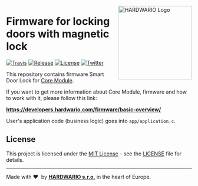 <a href="https://www.hardwario.com/"><img src="https://www.hardwario.com/ci/assets/hw-logo.svg" width="200" alt="HARDWARIO Logo" align="right"></a>

# Firmware for locking doors with magnetic lock

[![Travis](https://img.shields.io/travis/bigclownprojects/bcf-radio-netio-lcd-monitor/master.svg)](https://travis-ci.org/bigclownprojects/bcf-radio-netio-lcd-monitor)
[![Release](https://img.shields.io/github/release/bigclownprojects/bcf-radio-netio-lcd-monitor.svg)](https://github.com/bigclownprojects/bcf-radio-netio-lcd-monitor/releases)
[![License](https://img.shields.io/github/license/bigclownprojects/bcf-radio-netio-lcd-monitor.svg)](https://github.com/bigclownprojects/bcf-radio-netio-lcd-monitor/blob/master/LICENSE)
[![Twitter](https://img.shields.io/twitter/follow/hardwario_en.svg?style=social&label=Follow)](https://twitter.com/hardwario_en)

This repository contains firmware Smart Door Lock for [Core Module](https://shop.bigclown.com/core-module).

If you want to get more information about Core Module, firmware and how to work with it, please follow this link:

**https://developers.hardwario.com/firmware/basic-overview/**

User's application code (business logic) goes into `app/application.c`.

## License

This project is licensed under the [MIT License](https://opensource.org/licenses/MIT/) - see the [LICENSE](LICENSE) file for details.

---

Made with &#x2764;&nbsp; by [**HARDWARIO s.r.o.**](https://www.hardwario.com/) in the heart of Europe.
